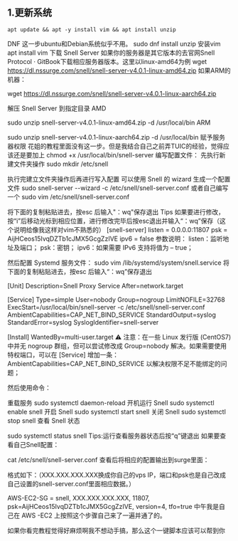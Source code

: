 ## 1.更新系统
    apt update && apt -y install vim && apt install unzip
DNF
这一步ubuntu和Debian系统似乎不用。
sudo dnf install unzip
安装vim
apt install vim
下载 Snell Server
如果你的服务器是其它版本的去官网Snell Protocol · GitBook下载相应服务器版本。这里以linux-amd64为例
wget https://dl.nssurge.com/snell/snell-server-v4.0.1-linux-amd64.zip
如果ARM的机器：

wget https://dl.nssurge.com/snell/snell-server-v4.0.1-linux-aarch64.zip

解压 Snell Server 到指定目录
AMD

sudo unzip snell-server-v4.0.1-linux-amd64.zip -d /usr/local/bin
ARM

sudo unzip snell-server-v4.0.1-linux-aarch64.zip -d /usr/local/bin
赋予服务器权限
花姐的教程里面没有这一步。但是我结合自己之前弄TUIC的经验，觉得应该还是要加上
chmod +x /usr/local/bin/snell-server
编写配置文件：
先执行新建文件夹操作
sudo mkdir /etc/snell

执行完建立文件夹操作后再进行写入配置
可以使用 Snell 的 wizard 生成一个配置文件
sudo snell-server --wizard -c /etc/snell/snell-server.conf
或者自己编写一个
sudo vim /etc/snell/snell-server.conf

将下面的复制粘贴进去，按esc 后输入"：wq"保存退出
Tips 如果要进行修改，按“i”后移动光标到相应位置，进行修改完毕后按esc退出并输入“：wq”保存（这个说明给像我这样对vim不熟悉的）
[snell-server]
listen = 0.0.0.0:11807
psk = AijHCeos15IvqDZTb1cJMX5GcgZzIVE
ipv6 = false
参数说明：
listen：监听地址及端口； psk：密钥； ipv6：如果需要 IPv6 支持将值为 – true；

然后配置 Systemd 服务文件：
sudo vim /lib/systemd/system/snell.service
将下面的复制粘贴进去，按esc 后输入“：wq”保存退出

[Unit]
Description=Snell Proxy Service
After=network.target

[Service]
Type=simple
User=nobody
Group=nogroup
LimitNOFILE=32768
ExecStart=/usr/local/bin/snell-server -c /etc/snell/snell-server.conf
AmbientCapabilities=CAP_NET_BIND_SERVICE
StandardOutput=syslog
StandardError=syslog
SyslogIdentifier=snell-server

[Install]
WantedBy=multi-user.target
⚠️ 注意：在一些 Linux 发行版 (CentOS7) 中并无 nogroup 群组，但可以尝试修改成 Group=nobody 解决。如果需要使用特权端口，可以在 [Service] 增加一条：AmbientCapabilities=CAP_NET_BIND_SERVICE 以解决权限不足不能绑定的问题；

然后使用命令：

重载服务
sudo systemctl daemon-reload
开机运行 Snell
sudo systemctl enable snell
开启 Snell
sudo systemctl start snell
关闭 Snell
sudo systemctl stop snell
查看 Snell 状态

sudo systemctl status snell
Tips:运行查看服务器状态后按“q”键退出
如果要查看自己Snell配置：

cat /etc/snell/snell-server.conf
查看后将相应的配置输出到surge里面：

格式如下：（XXX.XXX.XXX.XXX换成你自己的vps IP，端口和psk也是自己改成自己设置的snell-server.conf里面相应数据。）

AWS-EC2-SG = snell, XXX.XXX.XXX.XXX, 11807, psk=AijHCeos15IvqDZTb1cJMX5GcgZzIVE, version=4, tfo=true
中午我是自己在 AWS -EC2 上按照这个步骤自己来了一遍并通了的。

如果你看完教程觉得好麻烦啊我不想动手搞，那么这个一键脚本应该可以帮到你
